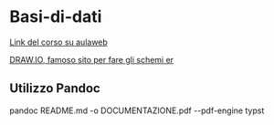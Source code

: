 # Basi-di-dati

[Link del corso su aulaweb](https://2024.aulaweb.unige.it/course/view.php?id=2389)

[DRAW.IO, famoso sito per fare gli schemi er](draw.io)


## Utilizzo Pandoc

pandoc README.md -o DOCUMENTAZIONE.pdf --pdf-engine typst